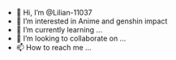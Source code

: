 - 👋 Hi, I’m @Lilian-11037
- 👀 I’m interested in Anime and genshin impact
- 🌱 I’m currently learning ...
- 💞️ I’m looking to collaborate on ...
- 📫 How to reach me ...

<!---
Lilian-11037/Lilian-11037 is a ✨ special ✨ repository because its `README.md` (this file) appears on your GitHub profile.
You can click the Preview link to take a look at your changes.
--->
